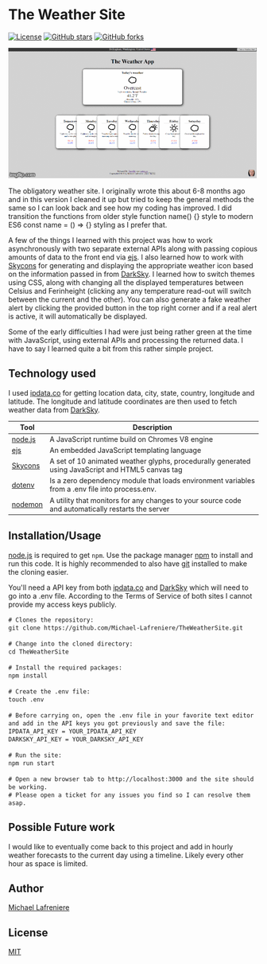 # The Weather Site

[![License](https://img.shields.io/badge/license-MIT-blue.svg?style=flat-square)](https://github.com/Michael-Lafreniere/TheWeatherSite/blob/master/LICENCE)
[![GitHub stars](https://img.shields.io/github/stars/Michael-Lafreniere/the-movie-site?style=flat-square)](https://github.com/Michael-Lafreniere/TheWeatherSite/stargazers)
[![GitHub forks](https://img.shields.io/github/forks/Michael-Lafreniere/the-movie-site.svg?style=flat-square)](https://github.com/Michael-Lafreniere/TheWeatherSite/network)

![The Weather Site GIF](https://github.com/Michael-Lafreniere/TheWeatherSite/blob/master/docs/TheWeatherSite.gif 'GIF of the site')

The obligatory weather site. I originally wrote this about 6-8 months ago and in this version I cleaned it up but tried to keep the general methods the same so I can look back and see how my coding has improved. I did transition the functions from older style function name() {} style to modern ES6 const name = () => {} styling as I prefer that.

A few of the things I learned with this project was how to work asynchronously with two separate external APIs along with passing copious amounts of data to the front end via [ejs](https://ejs.co). I also learned how to work with [Skycons](https://darkskyapp.github.io/skycons/) for generating and displaying the appropriate weather icon based on the information passed in from [DarkSky](https://darksky.net/poweredby/). I learned how to switch themes using CSS, along with changing all the displayed temperatures between Celsius and Ferinheight (clicking any any temperature read-out will switch between the current and the other). You can also generate a fake weather alert by clicking the provided button in the top right corner and if a real alert is active, it will automatically be displayed.

Some of the early difficulties I had were just being rather green at the time with JavaScript, using external APIs and processing the returned data. I have to say I learned quite a bit from this rather simple project.

## Technology used

I used [ipdata.co](https://ipdata.co) for getting location data, city, state, country, longitude and latitude. The longitude and latitude coordinates are then used to fetch weather data from [DarkSky](https://darksky.net/poweredby/).

| Tool                                             | Description                                                                                       |
| ------------------------------------------------ | ------------------------------------------------------------------------------------------------- |
| [node.js](https://nodejs.org/en/)                | A JavaScript runtime build on Chromes V8 engine                                                   |
| [ejs](https://ejs.co)                            | An embedded JavaScript templating language                                                        |
| [Skycons](https://darkskyapp.github.io/skycons/) | A set of 10 animated weather glyphs, procedurally generated using JavaScript and HTML5 canvas tag |
| [dotenv](https://github.com/motdotla/dotenv)     | Is a zero dependency module that loads environment variables from a .env file into process.env.   |
| [nodemon](https://nodemon.io)                    | A utility that monitors for any changes to your source code and automatically restarts the server |

## Installation/Usage

[node.js](http://nodejs.org/download/) is required to get `npm`. Use the package manager [npm](https://www.npmjs.com) to install and run this code. It is highly recommended to also have [git](https://git-scm.com) installed to make the cloning easier.

You'll need a API key from both [ipdata.co](https://ipdata.co) and [DarkSky](https://darksky.net/poweredby/) which will need to go into a .env file. According to the Terms of Service of both sites I cannot provide my access keys publicly.

```
# Clones the repository:
git clone https://github.com/Michael-Lafreniere/TheWeatherSite.git

# Change into the cloned directory:
cd TheWeatherSite

# Install the required packages:
npm install

# Create the .env file:
touch .env

# Before carrying on, open the .env file in your favorite text editor and add in the API keys you got previously and save the file:
IPDATA_API_KEY = YOUR_IPDATA_API_KEY
DARKSKY_API_KEY = YOUR_DARKSKY_API_KEY

# Run the site:
npm run start

# Open a new browser tab to http://localhost:3000 and the site should be working.
# Please open a ticket for any issues you find so I can resolve them asap.
```

## Possible Future work

I would like to eventually come back to this project and add in hourly weather forecasts to the current day using a timeline. Likely every other hour as space is limited.

## Author

[Michael Lafreniere](https://github.com/Michael-Lafreniere)

## License

[MIT](https://choosealicense.com/licenses/mit/)
